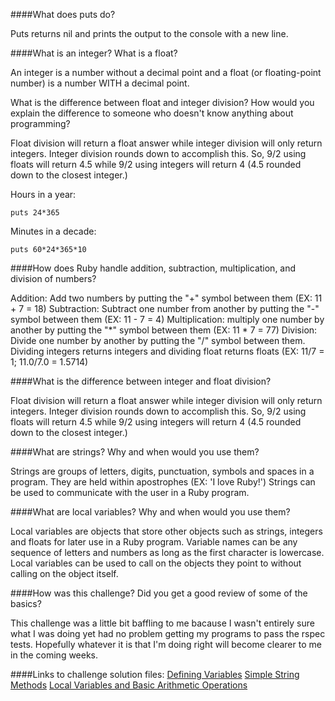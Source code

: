 ####What does puts do?

Puts returns nil and prints the output to the console with a new line. 

####What is an integer? What is a float?

An integer is a number without a decimal point and a float (or floating-point number) is a number WITH a decimal point.  

What is the difference between float and integer division? How would you explain the difference to someone who doesn't know anything about programming?

Float division will return a float answer while integer division will only return integers. Integer division rounds down to accomplish this. So, 9/2 using floats will return 4.5 while 9/2 using integers will return 4 (4.5 rounded down to the closest integer.)

Hours in a year:
```
puts 24*365
```

Minutes in a decade:
```
puts 60*24*365*10
```

####How does Ruby handle addition, subtraction, multiplication, and division of numbers?

Addition: Add two numbers by putting the "+" symbol between them (EX: 11 + 7 = 18)
Subtraction: Subtract one number from another by putting the "-" symbol between them (EX: 11 - 7 = 4)
Multiplication: multiply one number by another by putting the "*" symbol between them (EX: 11 * 7 = 77)
Division: Divide one number by another by putting the "/" symbol between them. Dividing integers returns integers and dividing float returns floats (EX: 11/7 = 1; 11.0/7.0 = 1.5714)

####What is the difference between integer and float division?

Float division will return a float answer while integer division will only return integers. Integer division rounds down to accomplish this. So, 9/2 using floats will return 4.5 while 9/2 using integers will return 4 (4.5 rounded down to the closest integer.)

####What are strings? Why and when would you use them?

Strings are groups of letters, digits, punctuation, symbols and spaces in a program. They are held within apostrophes  (EX: 'I love Ruby!') Strings can be used to communicate with the user in a Ruby program.

####What are local variables? Why and when would you use them?

Local variables are objects that store other objects such as strings, integers and floats for later use in a Ruby program. Variable names can be any sequence of letters and numbers as long as the first character is lowercase. Local variables can be used to call on the objects they point to without calling on the object itself.

####How was this challenge? Did you get a good review of some of the basics?

This challenge was a little bit baffling to me bacause I wasn't entirely sure what I was doing yet had no problem getting my programs to pass the rspec tests. Hopefully whatever it is that I'm doing right will become clearer to me in the coming weeks.

####Links to challenge solution files:
[Defining Variables](#)
[Simple String Methods](#)
[Local Variables and Basic Arithmetic Operations](#)